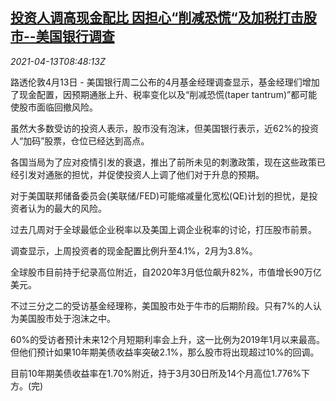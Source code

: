 <!--1618304462000-->
[投资人调高现金配比 因担心“削减恐慌“及加税打击股市--美国银行调查](https://cn.reuters.com/article/boa-survey-stock-investors-cash-0413-idCNKBS2C00XD)
------

<div><i>2021-04-13T08:48:13Z</i></div><p>路透伦敦4月13日 - 美国银行周二公布的4月基金经理调查显示，基金经理们增加了现金配置，因预期通胀上升、税率变化以及“削减恐慌(taper tantrum)”都可能使股市面临回撤风险。</p><p>虽然大多数受访的投资人表示，股市没有泡沫，但美国银行表示，近62%的投资人“加码”股票，仓位已经达到高点。</p><p>各国当局为了应对疫情引发的衰退，推出了前所未见的刺激政策，现在这些政策已经引发对通胀的担忧，并促使投资人上调了他们对于升息的预期。</p><p>对于美国联邦储备委员会(美联储/FED)可能缩减量化宽松(QE)计划的担忧，是投资者认为的最大的风险。</p><p>过去几周对于全球最低企业税率以及美国上调企业税率的讨论，打压股市前景。</p><p>调查显示，上周投资者的现金配置比例升至4.1%，2月为3.8%。</p><p>全球股市目前持于纪录高位附近，自2020年3月低位飙升82%，市值增长90万亿美元。</p><p>不过三分之二的受访基金经理称，美国股市处于牛市的后期阶段。只有7%的人认为美国股市处于泡沫之中。</p><p>60%的受访者预计未来12个月短期利率会上升，这一比例为2019年1月以来最高。但他们预计如果10年期美债收益率突破2.1%，那么股市将出现超过10%的回调。</p><p>目前10年期美债收益率在1.70%附近，持于3月30日所及14个月高位1.776%下方。(完)</p>
